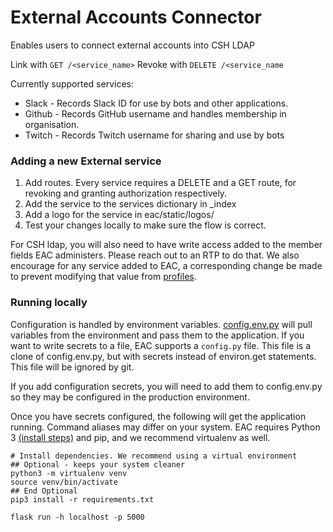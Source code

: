 # External Accounts Connector

Enables users to connect external accounts into CSH LDAP

Link with `GET /<service_name>`
Revoke with `DELETE /<service_name`

Currently supported services:
 * Slack - Records Slack ID for use by bots and other applications.
 * Github - Records GitHub username and handles membership in organisation.
 * Twitch - Records Twitch username for sharing and use by bots

### Adding a new External service
 1. Add routes. Every service requires a DELETE and a GET route, for revoking and granting authorization respectively. 
 2. Add the service to the services dictionary in \_index
 3. Add a logo for the service in eac/static/logos/
 4. Test your changes locally to make sure the flow is correct.

For CSH ldap, you will also need to have write access added to the member fields EAC administers. Please reach out to an RTP to do that. We also encourage for any service added to EAC, a corresponding change be made to prevent modifying that value from [profiles](https://github.com/ComputerScienceHouse/profiles).

### Running locally
Configuration is handled by environment variables. [config.env.py](./config.env.py) will pull variables from the environment and pass them to the application. If you want to write secrets to a file, EAC supports a `config.py` file. This file is a clone of config.env.py, but with secrets instead of environ.get statements. This file will be ignored by git.

If you add configuration secrets, you will need to add them to config.env.py so they may be configured in the production environment.

Once you have secrets configured, the following will get the application running. Command aliases may differ on your system. EAC requires Python 3 [(install steps)](https://docs.python-guide.org/starting/installation/) and pip, and we recommend virtualenv as well.

 ```
# Install dependencies. We recommend using a virtual environment
## Optional - keeps your system cleaner
python3 -m virtualenv venv
source venv/bin/activate
## End Optional
pip3 install -r requirements.txt

flask run -h localhost -p 5000
 ```
